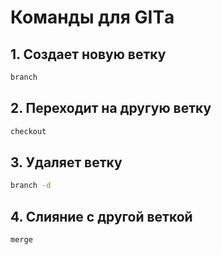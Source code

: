 # Команды для GITа

## 1. Создает новую ветку

```sh
branch
```

## 2. Переходит на другую ветку

```sh
checkout
```

## 3. Удаляет ветку

```sh
branch -d 
```

## 4. Слияние с другой веткой

```sh
merge
```